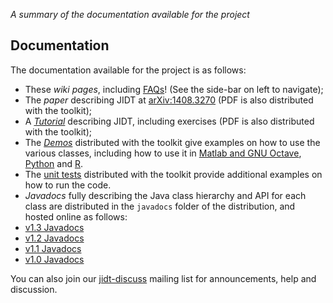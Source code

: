 _A summary of the documentation available for the project_

## Documentation

The documentation available for the project is as follows:
 * These *wiki pages*, including [FAQs](FAQs)! (See the side-bar on left to navigate);
 * The *paper* describing JIDT at [arXiv:1408.3270](http://arxiv.org/abs/1408.3270) (PDF is also distributed with the toolkit);
 * A *[Tutorial](Tutorial)* describing JIDT, including exercises (PDF is also distributed with the toolkit);
 * The *[Demos](Demos)* distributed with the toolkit give examples on how to use the various classes, including how to use it in [Matlab and GNU Octave](OctaveMatlabExamples), [Python](PythonExamples) and [R](R_Examples).
 * The [unit tests](JUnitTestCases) distributed with the toolkit provide additional examples on how to run the code.
 * *Javadocs* fully describing the Java class hierarchy and API for each class are distributed in the `javadocs` folder of the distribution, and hosted online as follows:
  * [v1.3 Javadocs](http://lizier.me/joseph/software/jidt/javadocs/v1.3/)
  * [v1.2 Javadocs](http://lizier.me/joseph/software/jidt/javadocs/v1.2/)
  * [v1.1 Javadocs](http://lizier.me/joseph/software/jidt/javadocs/v1.1/)
  * [v1.0 Javadocs](http://lizier.me/joseph/software/jidt/javadocs/v1.0/)

You can also join our [jidt-discuss](http://groups.google.com/d/forum/jidt-discuss) mailing list for announcements, help and discussion.